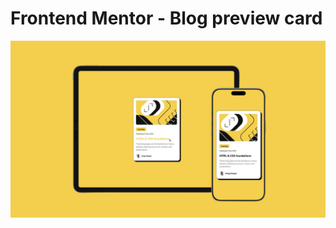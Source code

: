 # Frontend Mentor - Blog preview card

![Design preview for the Blog preview card coding challenge](https://github.com/createdbymanq/blog-review-card/blob/146a3065eda5a2db4380f510a6a88fcd33231c52/mockup%20image/Blog%20Preview%20Card-Mockup.png)
